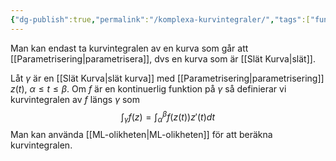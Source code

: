 ```yaml
---
{"dg-publish":true,"permalink":"/komplexa-kurvintegraler/","tags":["funktionsteori"]}
---
```


Man kan endast ta kurvintegralen av en kurva som går att [[Parametrisering\|parametrisera]], dvs en kurva som är [[Slät Kurva\|slät]].

 Låt $\gamma$ är en [[Slät Kurva\|slät kurva]] med [[Parametrisering\|parametrisering]] $z(t)$, $\alpha \leq t \leq \beta$. Om $f$ är en kontinuerlig funktion på $\gamma$ så definierar vi kurvintegralen av $f$ längs $\gamma$ som
$$
\int_{\gamma}f(z)= \int_{\alpha}^{\beta}f(z(t))z'(t)dt
$$
Man kan använda [[ML-olikheten\|ML-olikheten]] för att beräkna kurvintegralen.

